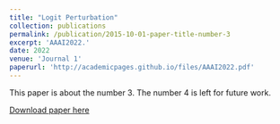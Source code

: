 ```yaml
---
title: "Logit Perturbation"
collection: publications
permalink: /publication/2015-10-01-paper-title-number-3
excerpt: 'AAAI2022.'
date: 2022
venue: 'Journal 1'
paperurl: 'http://academicpages.github.io/files/AAAI2022.pdf'
---
```

This paper is about the number 3. The number 4 is left for future work.

[Download paper here](http://academicpages.github.io/files/AAAI2022.pdf)

